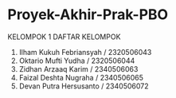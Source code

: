 # Proyek-Akhir-Prak-PBO
KELOMPOK 1
DAFTAR KELOMPOK
1. Ilham Kukuh Febriansyah / 2320506043
2. Oktario Mufti Yudha / 2320506044
3. Zidhan Arzaaq Karim / 2340506063
4. Faizal Deshta Nugraha / 2340506065
5. Devan Putra Hersusanto / 2340506072
